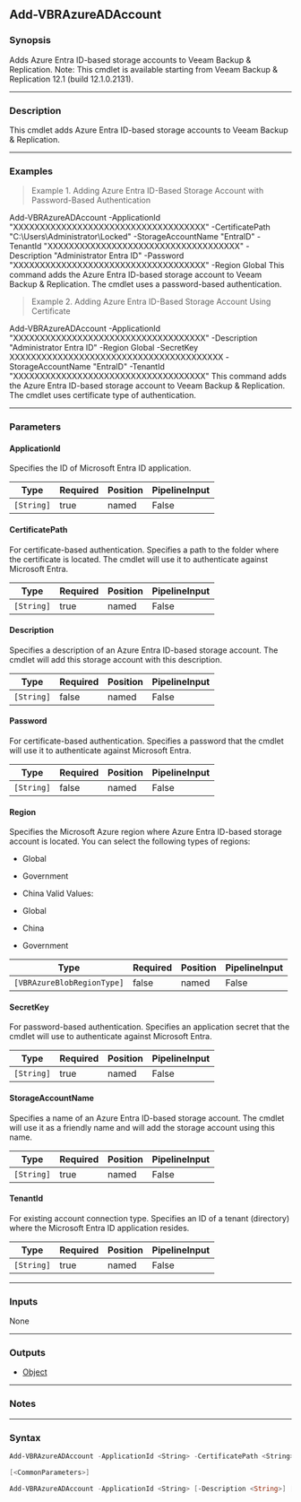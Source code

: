 Add-VBRAzureADAccount
---------------------

### Synopsis
Adds Azure Entra ID-based storage accounts to Veeam Backup & Replication.
Note: This cmdlet is available starting from Veeam Backup & Replication 12.1 (build 12.1.0.2131).

---

### Description

This cmdlet adds Azure Entra ID-based storage accounts to Veeam Backup & Replication.

---

### Examples
> Example 1. Adding Azure Entra ID-Based Storage Account with Password-Based Authentication

Add-VBRAzureADAccount -ApplicationId "XXXXXXXXXXXXXXXXXXXXXXXXXXXXXXXXXXXX" -CertificatePath "C:\Users\Administrator\Locked" -StorageAccountName "EntraID" -TenantId "XXXXXXXXXXXXXXXXXXXXXXXXXXXXXXXXXXXX" -Description "Administrator Entra ID"  -Password "XXXXXXXXXXXXXXXXXXXXXXXXXXXXXXXXXXXX" -Region Global
This command adds the Azure Entra ID-based storage account to Veeam Backup & Replication. The cmdlet uses a password-based authentication.
> Example 2. Adding Azure Entra ID-Based Storage Account Using Certificate

Add-VBRAzureADAccount -ApplicationId "XXXXXXXXXXXXXXXXXXXXXXXXXXXXXXXXXXXX" -Description "Administrator Entra ID" -Region Global -SecretKey XXXXXXXXXXXXXXXXXXXXXXXXXXXXXXXXXXXXXXXX -StorageAccountName "EntraID" -TenantId "XXXXXXXXXXXXXXXXXXXXXXXXXXXXXXXXXXXX"
This command adds the Azure Entra ID-based storage account to Veeam Backup & Replication. The cmdlet uses certificate type of authentication.

---

### Parameters
#### **ApplicationId**
Specifies the ID of Microsoft Entra ID application.

|Type      |Required|Position|PipelineInput|
|----------|--------|--------|-------------|
|`[String]`|true    |named   |False        |

#### **CertificatePath**
For certificate-based authentication. Specifies a path to the folder where the certificate is located. The cmdlet will use it to authenticate against Microsoft Entra.

|Type      |Required|Position|PipelineInput|
|----------|--------|--------|-------------|
|`[String]`|true    |named   |False        |

#### **Description**
Specifies a description of an Azure Entra ID-based storage account. The cmdlet will add this storage account with this description.

|Type      |Required|Position|PipelineInput|
|----------|--------|--------|-------------|
|`[String]`|false   |named   |False        |

#### **Password**
For certificate-based authentication. Specifies a password that the cmdlet will use it to authenticate against Microsoft Entra.

|Type      |Required|Position|PipelineInput|
|----------|--------|--------|-------------|
|`[String]`|false   |named   |False        |

#### **Region**
Specifies the Microsoft Azure region where Azure Entra ID-based storage account is located. You can select the following types of regions:
* Global
* Government
* China
Valid Values:

* Global
* China
* Government

|Type                      |Required|Position|PipelineInput|
|--------------------------|--------|--------|-------------|
|`[VBRAzureBlobRegionType]`|false   |named   |False        |

#### **SecretKey**
For password-based authentication. Specifies an application secret that the cmdlet will use to authenticate against Microsoft Entra.

|Type      |Required|Position|PipelineInput|
|----------|--------|--------|-------------|
|`[String]`|true    |named   |False        |

#### **StorageAccountName**
Specifies a name of an Azure Entra ID-based storage account. The cmdlet will use it as a friendly name and will add the storage account using this name.

|Type      |Required|Position|PipelineInput|
|----------|--------|--------|-------------|
|`[String]`|true    |named   |False        |

#### **TenantId**
For existing account connection type. Specifies an ID of a tenant (directory) where the Microsoft Entra ID application resides.

|Type      |Required|Position|PipelineInput|
|----------|--------|--------|-------------|
|`[String]`|true    |named   |False        |

---

### Inputs
None

---

### Outputs
* [Object](https://learn.microsoft.com/en-us/dotnet/api/System.Object)

---

### Notes

---

### Syntax
```PowerShell
Add-VBRAzureADAccount -ApplicationId <String> -CertificatePath <String> [-Description <String>] [-Password <String>] [-Region {Global | China | Government}] -StorageAccountName <String> -TenantId <String> 
```
```PowerShell
[<CommonParameters>]
```
```PowerShell
Add-VBRAzureADAccount -ApplicationId <String> [-Description <String>] [-Region {Global | China | Government}] -SecretKey <String> -StorageAccountName <String> -TenantId <String> [<CommonParameters>]
```
